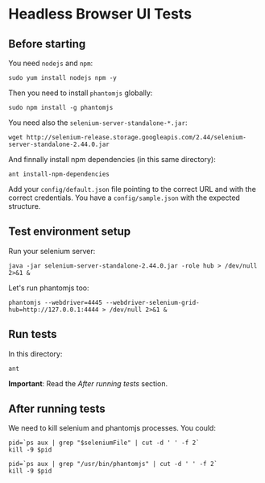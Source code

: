 # Headless Browser UI Tests

Before starting
------------
You need ```nodejs``` and ```npm```:
```
sudo yum install nodejs npm -y
```
Then you need to install ```phantomjs``` globally:
```
sudo npm install -g phantomjs
```
You need also the ```selenium-server-standalone-*.jar```:
```
wget http://selenium-release.storage.googleapis.com/2.44/selenium-server-standalone-2.44.0.jar
```
And finnally install npm dependencies (in this same directory):
```
ant install-npm-dependencies
```
Add your ```config/default.json``` file pointing to the correct URL and with the correct credentials.
You have a ```config/sample.json``` with the expected structure.

Test environment setup
------------
Run your selenium server:
```
java -jar selenium-server-standalone-2.44.0.jar -role hub > /dev/null 2>&1 &
```
Let's run phantomjs too:
```
phantomjs --webdriver=4445 --webdriver-selenium-grid-hub=http://127.0.0.1:4444 > /dev/null 2>&1 &
```

Run tests
------------
In this directory:
```
ant
```
**Important**: Read the *After running tests* section.

After running tests
------------
We need to kill selenium and phantomjs processes. You could:
```
pid=`ps aux | grep "$seleniumFile" | cut -d ' ' -f 2`
kill -9 $pid

pid=`ps aux | grep "/usr/bin/phantomjs" | cut -d ' ' -f 2`
kill -9 $pid
```
